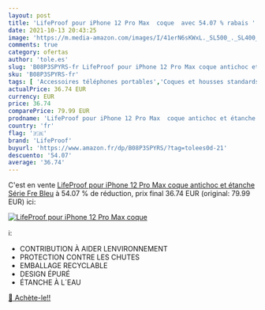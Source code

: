 ```yaml
---
layout: post
title: 'LifeProof pour iPhone 12 Pro Max  coque  avec 54.07 % rabais '
date: 2021-10-13 20:43:25
image: 'https://m.media-amazon.com/images/I/41erN6sKWxL._SL500_._SL400_.jpg'
comments: true
category: ofertas
author: 'tole.es'
slug: 'B08P3SPYRS-fr LifeProof pour iPhone 12 Pro Max coque antichoc et étanche...'
sku: 'B08P3SPYRS-fr'
tags: [ 'Accessoires téléphones portables','Coques et housses standards pour téléphones portables','High-Tech','Téléphones portables et accessoires','lifeproof','Étuis et coques pour téléphone portable', ]
actualPrice: 36.74 EUR
currency: EUR
price: 36.74
comparePrice: 79.99 EUR
prodname: 'LifeProof pour iPhone 12 Pro Max  coque antichoc et étanche  Série Fre  Bleu'
country: 'fr'
flag: '🇫🇷'
brand: 'LifeProof'
buyurl: 'https://www.amazon.fr/dp/B08P3SPYRS/?tag=tolees0d-21'
descuento: '54.07'
average: '36.74'
---
```


C'est en vente [LifeProof pour iPhone 12 Pro Max  coque antichoc et étanche  Série Fre  Bleu](https://www.amazon.fr/dp/B08P3SPYRS/?tag=tolees0d-21)  à  54.07 % de réduction, prix final  36.74 EUR (original: 79.99 EUR) ici:

[![LifeProof pour iPhone 12 Pro Max  coque ](https://m.media-amazon.com/images/I/41erN6sKWxL._SL500_._SL400_.jpg)](https://www.amazon.fr/dp/B08P3SPYRS/?tag=tolees0d-21)

ℹ️:

- CONTRIBUTION À AIDER LENVIRONNEMENT
- PROTECTION CONTRE LES CHUTES
- EMBALLAGE RECYCLABLE
- DESIGN ÉPURÉ
- ÉTANCHE À L´EAU

[🛒 Achète-le!!](https://www.amazon.fr/dp/B08P3SPYRS/?tag=tolees0d-21)

